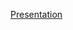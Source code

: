 [Presentation](https://github.com/shafidaaaa/UM/blob/main/GDP%20India%20Time%20Series/0-221106993792667432.pdf)
